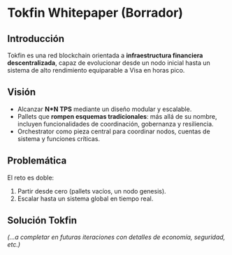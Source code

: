 # Tokfin Whitepaper (Borrador)

## Introducción
Tokfin es una red blockchain orientada a **infraestructura financiera descentralizada**,
capaz de evolucionar desde un nodo inicial hasta un sistema de alto rendimiento
equiparable a Visa en horas pico.

## Visión
- Alcanzar **N*N TPS** mediante un diseño modular y escalable.
- Pallets que **rompen esquemas tradicionales**: más allá de su nombre, incluyen
  funcionalidades de coordinación, gobernanza y resiliencia.
- Orchestrator como pieza central para coordinar nodos, cuentas de sistema y funciones críticas.

## Problemática
El reto es doble:
1. Partir desde cero (pallets vacíos, un nodo genesis).
2. Escalar hasta un sistema global en tiempo real.

## Solución Tokfin
*(...a completar en futuras iteraciones con detalles de economía, seguridad, etc.)*
